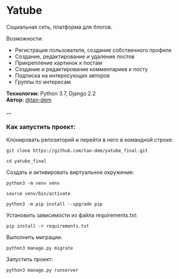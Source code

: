 # Yatube
Cоциальная сеть, платформа для блогов.

Возможности:
* Регистрация пользователя, создание собственного профиля
* Создание, редактирование и удаление постов
* Прикрепление картинок к постам
* Создание и редактирование комментариев к посту
* Подписка на интересующих авторов
* Группы по интересам

**Технологии:** Python 3.7, Django 2.2  
**Автор:** [@tan-dem](https://github.com/tan-dem)

__

### Как запустить проект:

Клонировать репозиторий и перейти в него в командной строке:

```
git clone https://github.com/tan-dem/yatube_final.git
```

```
cd yatube_final
```

Cоздать и активировать виртуальное окружение:

```
python3 -m venv venv
```

```
source venv/bin/activate
```

```
python3 -m pip install --upgrade pip
```

Установить зависимости из файла requirements.txt:

```
pip install -r requirements.txt
```

Выполнить миграции:

```
python3 manage.py migrate
```

Запустить проект:

```
python3 manage.py runserver
```

